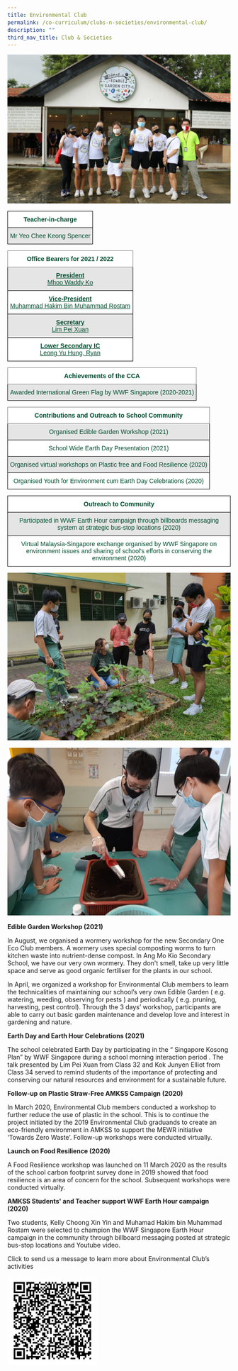 ```yaml
---
title: Environmental Club
permalink: /co-curriculum/clubs-n-societies/environmental-club/
description: ""
third_nav_title: Club & Societies
---
```

![](/images/Env%20Club.jpg)

<style type="text/css">
.tg  {border-collapse:collapse;border-spacing:0;}
.tg td{border-color:black;border-style:solid;border-width:1px;font-family:Arial, sans-serif;font-size:14px;
  overflow:hidden;padding:10px 5px;word-break:normal;}
.tg th{border-color:black;border-style:solid;border-width:1px;font-family:Arial, sans-serif;font-size:14px;
  font-weight:normal;overflow:hidden;padding:10px 5px;word-break:normal;}
.tg .tg-74pa{background-color:#FFF;color:#004D2E;font-weight:bold;text-align:center;vertical-align:middle}
.tg .tg-bapb{background-color:#E5E5E5;color:#004D2E;text-align:center;vertical-align:middle}
</style>
<table class="tg">
<thead>
  <tr>
    <th class="tg-74pa"><span style="font-weight:700">Teacher-in-charge</span></th>
  </tr>
</thead>
<tbody>
  <tr>
    <td class="tg-bapb">Mr Yeo Chee Keong Spencer</td>
  </tr>
</tbody>
</table>

<style type="text/css">
.tg  {border-collapse:collapse;border-spacing:0;}
.tg td{border-color:black;border-style:solid;border-width:1px;font-family:Arial, sans-serif;font-size:14px;
  overflow:hidden;padding:10px 5px;word-break:normal;}
.tg th{border-color:black;border-style:solid;border-width:1px;font-family:Arial, sans-serif;font-size:14px;
  font-weight:normal;overflow:hidden;padding:10px 5px;word-break:normal;}
.tg .tg-mwbt{background-color:#FFF;border-color:inherit;color:#004D2E;font-weight:bold;text-align:center;vertical-align:middle}
.tg .tg-ywyw{background-color:#E5E5E5;color:#004D2E;font-weight:bold;text-align:center;text-decoration:underline;vertical-align:top}
.tg .tg-frvs{background-color:#FFF;color:#004D2E;font-weight:bold;text-align:center;text-decoration:underline;vertical-align:top}
</style>
<table class="tg">
<thead>
  <tr>
    <th class="tg-mwbt"><span style="font-weight:700">Office Bearers for 2021 / 2022</span></th>
  </tr>
</thead>
<tbody>
  <tr>
    <td class="tg-ywyw">President<br><span style="font-weight:400;color:#004D2E">Mhoo Waddy Ko</span></td>
  </tr>
  <tr>
    <td class="tg-frvs">Vice-President<br><span style="font-weight:400;color:#004D2E">Muhammad Hakim Bin Muhammad Rostam</span></td>
  </tr>
  <tr>
    <td class="tg-ywyw">Secretary<br><span style="font-weight:400;color:#004D2E">Lim Pei Xuan</span></td>
  </tr>
  <tr>
    <td class="tg-frvs">Lower Secondary IC<br><span style="font-weight:400;color:#004D2E">Leong Yu Hung, Ryan</span></td>
  </tr>
</tbody>
</table>

<style type="text/css">
.tg  {border-collapse:collapse;border-spacing:0;}
.tg td{border-color:black;border-style:solid;border-width:1px;font-family:Arial, sans-serif;font-size:14px;
  overflow:hidden;padding:10px 5px;word-break:normal;}
.tg th{border-color:black;border-style:solid;border-width:1px;font-family:Arial, sans-serif;font-size:14px;
  font-weight:normal;overflow:hidden;padding:10px 5px;word-break:normal;}
.tg .tg-mwbt{background-color:#FFF;border-color:inherit;color:#004D2E;font-weight:bold;text-align:center;vertical-align:middle}
.tg .tg-bapb{background-color:#E5E5E5;color:#004D2E;text-align:center;vertical-align:middle}
</style>
<table class="tg">
<thead>
  <tr>
    <th class="tg-mwbt"><span style="font-weight:700">Achievements of the CCA</span></th>
  </tr>
</thead>
<tbody>
  <tr>
    <td class="tg-bapb">Awarded International Green Flag by WWF Singapore (2020-2021)</td>
  </tr>
</tbody>
</table>

<style type="text/css">
.tg  {border-collapse:collapse;border-spacing:0;}
.tg td{border-color:black;border-style:solid;border-width:1px;font-family:Arial, sans-serif;font-size:14px;
  overflow:hidden;padding:10px 5px;word-break:normal;}
.tg th{border-color:black;border-style:solid;border-width:1px;font-family:Arial, sans-serif;font-size:14px;
  font-weight:normal;overflow:hidden;padding:10px 5px;word-break:normal;}
.tg .tg-mwbt{background-color:#FFF;border-color:inherit;color:#004D2E;font-weight:bold;text-align:center;vertical-align:middle}
.tg .tg-bapb{background-color:#E5E5E5;color:#004D2E;text-align:center;vertical-align:middle}
.tg .tg-wpup{background-color:#FFF;color:#004D2E;text-align:center;vertical-align:middle}
</style>
<table class="tg">
<thead>
  <tr>
    <th class="tg-mwbt"><span style="font-weight:700">Contributions and Outreach to School Community</span></th>
  </tr>
</thead>
<tbody>
  <tr>
    <td class="tg-bapb">Organised Edible Garden Workshop (2021)</td>
  </tr>
  <tr>
    <td class="tg-wpup">School Wide Earth Day Presentation (2021)</td>
  </tr>
  <tr>
    <td class="tg-bapb">Organised virtual workshops on Plastic free and Food Resilience (2020)</td>
  </tr>
  <tr>
    <td class="tg-wpup">Organised Youth for Environment cum Earth Day Celebrations (2020)</td>
  </tr>
</tbody>
</table>

<style type="text/css">
.tg  {border-collapse:collapse;border-spacing:0;}
.tg td{border-color:black;border-style:solid;border-width:1px;font-family:Arial, sans-serif;font-size:14px;
  overflow:hidden;padding:10px 5px;word-break:normal;}
.tg th{border-color:black;border-style:solid;border-width:1px;font-family:Arial, sans-serif;font-size:14px;
  font-weight:normal;overflow:hidden;padding:10px 5px;word-break:normal;}
.tg .tg-74pa{background-color:#FFF;color:#004D2E;font-weight:bold;text-align:center;vertical-align:middle}
.tg .tg-bapb{background-color:#E5E5E5;color:#004D2E;text-align:center;vertical-align:middle}
.tg .tg-wpup{background-color:#FFF;color:#004D2E;text-align:center;vertical-align:middle}
</style>
<table class="tg">
<thead>
  <tr>
    <th class="tg-74pa"><span style="font-weight:700">Outreach to Community</span></th>
  </tr>
</thead>
<tbody>
  <tr>
    <td class="tg-bapb">Participated in WWF Earth Hour campaign through billboards messaging system at strategic bus-stop locations (2020)</td>
  </tr>
  <tr>
    <td class="tg-wpup">Virtual Malaysia-Singapore exchange organised by WWF Singapore on environment issues and sharing of school's efforts in conserving the environment (2020)</td>
  </tr>
</tbody>
</table>

![](/images/EnvClub2.jpg)

![](/images/20210825_151938.jpg)

**Edible Garden Workshop (2021)**

  

In August, we organised a wormery workshop for the new Secondary One Eco Club members. A wormery uses special composting worms to turn kitchen waste into nutrient-dense compost. In Ang Mo Kio Secondary School, we have our very own wormery. They don't smell, take up very little space and serve as good organic fertiliser for the plants in our school.

  

In April, we organized a workshop for Environmental Club members to learn the technicalities of maintaining our school’s very own Edible Garden ( e.g. watering, weeding, observing for pests ) and periodically ( e.g. pruning, harvesting, pest control). Through the 3 days’ workshop, participants are able to carry out basic garden maintenance and develop love and interest in gardening and nature.

  

**Earth Day and Earth Hour Celebrations (2021)**

  

The school celebrated Earth Day by participating in the “ Singapore Kosong Plan” by WWF Singapore during a school morning interaction period . The talk presented by Lim Pei Xuan from Class 32 and Kok Junyen Elliot from Class 34 served to remind students of the importance of protecting and conserving our natural resources and environment for a sustainable future.

  

**Follow-up on Plastic Straw-Free AMKSS Campaign (2020)**

  

In March 2020, Environmental Club members conducted a workshop to further reduce the use of plastic in the school. This is to continue the project initiated by the 2019 Environmental Club graduands to create an eco-friendly environment in AMKSS to support the MEWR initiative ‘Towards Zero Waste’. Follow-up workshops were conducted virtually.

  

**Launch on Food Resilience (2020)**

  

A Food Resilience workshop was launched on 11 March 2020 as the results of the school carbon footprint survey done in 2019 showed that food resilience is an area of concern for the school. Subsequent workshops were conducted virtually.

  

**AMKSS Students' and Teacher support WWF Earth Hour campaign (2020)**

  

Two students, Kelly Choong Xin Yin and Muhamad Hakim bin Muhammad Rostam were selected to champion the WWF Singapore Earth Hour campaign in the community through billboard messaging posted at strategic bus-stop locations and Youtube video.

  

  

Click to send us a message to learn more about Environmental Club’s activities

<style>  
img {  
  display: block;  
  margin-left: auto;  
  margin-right: auto;  
}  
</style>  
<body><img src="/images/Qr%20Code.png" alt="Environmental Club’s QR Code" style="width:40%;">  
  
</body>